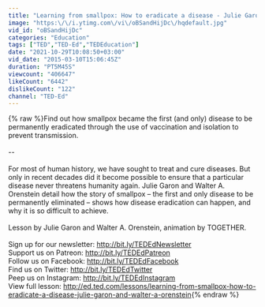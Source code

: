 ```yaml
---
title: "Learning from smallpox: How to eradicate a disease - Julie Garon and Walter A. Orenstein"
image: "https:\/\/i.ytimg.com\/vi\/oBSandHijDc\/hqdefault.jpg"
vid_id: "oBSandHijDc"
categories: "Education"
tags: ["TED","TED-Ed","TEDEducation"]
date: "2021-10-29T10:08:50+03:00"
vid_date: "2015-03-10T15:06:45Z"
duration: "PT5M45S"
viewcount: "406647"
likeCount: "6442"
dislikeCount: "122"
channel: "TED-Ed"
---
```

{% raw %}Find out how smallpox became the first (and only) disease to be permanently eradicated through the use of vaccination and isolation to prevent transmission.<br /><br />--<br /><br />For most of human history, we have sought to treat and cure diseases. But only in recent decades did it become possible to ensure that a particular disease never threatens humanity again. Julie Garon and Walter A. Orenstein detail how the story of smallpox – the first and only disease to be permanently eliminated – shows how disease eradication can happen, and why it is so difficult to achieve. <br /><br />Lesson by Julie Garon and Walter A. Orenstein, animation by TOGETHER.<br /><br />Sign up for our newsletter: <a rel="nofollow" target="blank" href="http://bit.ly/TEDEdNewsletter">http://bit.ly/TEDEdNewsletter</a><br />Support us on Patreon: <a rel="nofollow" target="blank" href="http://bit.ly/TEDEdPatreon">http://bit.ly/TEDEdPatreon</a><br />Follow us on Facebook: <a rel="nofollow" target="blank" href="http://bit.ly/TEDEdFacebook">http://bit.ly/TEDEdFacebook</a><br />Find us on Twitter: <a rel="nofollow" target="blank" href="http://bit.ly/TEDEdTwitter">http://bit.ly/TEDEdTwitter</a><br />Peep us on Instagram: <a rel="nofollow" target="blank" href="http://bit.ly/TEDEdInstagram">http://bit.ly/TEDEdInstagram</a><br />View full lesson: <a rel="nofollow" target="blank" href="http://ed.ted.com/lessons/learning-from-smallpox-how-to-eradicate-a-disease-julie-garon-and-walter-a-orenstein">http://ed.ted.com/lessons/learning-from-smallpox-how-to-eradicate-a-disease-julie-garon-and-walter-a-orenstein</a>{% endraw %}
